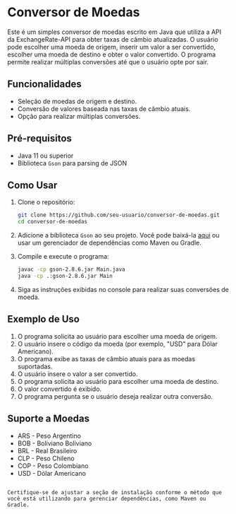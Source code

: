 # Conversor de Moedas

Este é um simples conversor de moedas escrito em Java que utiliza a API da ExchangeRate-API para obter taxas de câmbio atualizadas. O usuário pode escolher uma moeda de origem, inserir um valor a ser convertido, escolher uma moeda de destino e obter o valor convertido. O programa permite realizar múltiplas conversões até que o usuário opte por sair.

## Funcionalidades

- Seleção de moedas de origem e destino.
- Conversão de valores baseada nas taxas de câmbio atuais.
- Opção para realizar múltiplas conversões.

## Pré-requisitos

- Java 11 ou superior
- Biblioteca `Gson` para parsing de JSON

## Como Usar

1. Clone o repositório:

    ```bash
    git clone https://github.com/seu-usuario/conversor-de-moedas.git
    cd conversor-de-moedas
    ```

2. Adicione a biblioteca `Gson` ao seu projeto. Você pode baixá-la [aqui](https://repo1.maven.org/maven2/com/google/code/gson/gson/2.8.6/gson-2.8.6.jar) ou usar um gerenciador de dependências como Maven ou Gradle.

3. Compile e execute o programa:

    ```bash
    javac -cp gson-2.8.6.jar Main.java
    java -cp .:gson-2.8.6.jar Main
    ```

4. Siga as instruções exibidas no console para realizar suas conversões de moeda.

## Exemplo de Uso

1. O programa solicita ao usuário para escolher uma moeda de origem.
2. O usuário insere o código da moeda (por exemplo, "USD" para Dólar Americano).
3. O programa exibe as taxas de câmbio atuais para as moedas suportadas.
4. O usuário insere o valor a ser convertido.
5. O programa solicita ao usuário para escolher uma moeda de destino.
6. O valor convertido é exibido.
7. O programa pergunta se o usuário deseja realizar outra conversão.

## Suporte a Moedas

- ARS - Peso Argentino
- BOB - Boliviano Boliviano
- BRL - Real Brasileiro
- CLP - Peso Chileno
- COP - Peso Colombiano
- USD - Dólar Americano

```

Certifique-se de ajustar a seção de instalação conforme o método que você está utilizando para gerenciar dependências, como Maven ou Gradle.